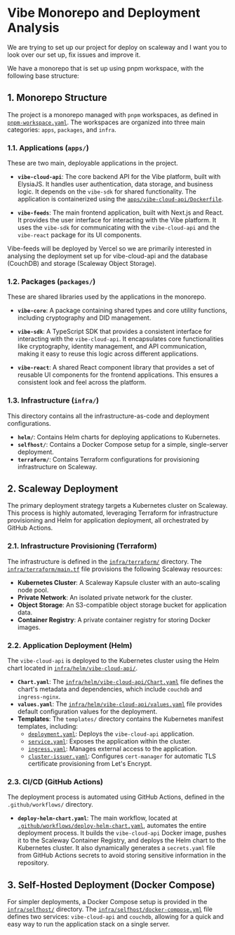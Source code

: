 # Vibe Monorepo and Deployment Analysis

We are trying to set up our project for deploy on scaleway and I want you to look over our set up, fix issues and improve it.

We have a monorepo that is set up using pnpm workspace, with the following base structure:

## 1. Monorepo Structure

The project is a monorepo managed with `pnpm` workspaces, as defined in [`pnpm-workspace.yaml`](pnpm-workspace.yaml). The workspaces are organized into three main categories: `apps`, `packages`, and `infra`.

### 1.1. Applications (`apps/`)

These are two main, deployable applications in the project.

-   **`vibe-cloud-api`**: The core backend API for the Vibe platform, built with ElysiaJS. It handles user authentication, data storage, and business logic. It depends on the `vibe-sdk` for shared functionality. The application is containerized using the [`apps/vibe-cloud-api/Dockerfile`](apps/vibe-cloud-api/Dockerfile).

-   **`vibe-feeds`**: The main frontend application, built with Next.js and React. It provides the user interface for interacting with the Vibe platform. It uses the `vibe-sdk` for communicating with the `vibe-cloud-api` and the `vibe-react` package for its UI components.

Vibe-feeds will be deployed by Vercel so we are primarily interested in analysing the deployment set up for vibe-cloud-api and the database (CouchDB) and storage (Scaleway Object Storage).

### 1.2. Packages (`packages/`)

These are shared libraries used by the applications in the monorepo.

-   **`vibe-core`**: A package containing shared types and core utility functions, including cryptography and DID management.
-   **`vibe-sdk`**: A TypeScript SDK that provides a consistent interface for interacting with the `vibe-cloud-api`. It encapsulates core functionalities like cryptography, identity management, and API communication, making it easy to reuse this logic across different applications.

-   **`vibe-react`**: A shared React component library that provides a set of reusable UI components for the frontend applications. This ensures a consistent look and feel across the platform.

### 1.3. Infrastructure (`infra/`)

This directory contains all the infrastructure-as-code and deployment configurations.

-   **`helm/`**: Contains Helm charts for deploying applications to Kubernetes.
-   **`selfhost/`**: Contains a Docker Compose setup for a simple, single-server deployment.
-   **`terraform/`**: Contains Terraform configurations for provisioning infrastructure on Scaleway.

## 2. Scaleway Deployment

The primary deployment strategy targets a Kubernetes cluster on Scaleway. This process is highly automated, leveraging Terraform for infrastructure provisioning and Helm for application deployment, all orchestrated by GitHub Actions.

### 2.1. Infrastructure Provisioning (Terraform)

The infrastructure is defined in the [`infra/terraform/`](infra/terraform/) directory. The [`infra/terraform/main.tf`](infra/terraform/main.tf) file provisions the following Scaleway resources:

-   **Kubernetes Cluster**: A Scaleway Kapsule cluster with an auto-scaling node pool.
-   **Private Network**: An isolated private network for the cluster.
-   **Object Storage**: An S3-compatible object storage bucket for application data.
-   **Container Registry**: A private container registry for storing Docker images.

### 2.2. Application Deployment (Helm)

The `vibe-cloud-api` is deployed to the Kubernetes cluster using the Helm chart located in [`infra/helm/vibe-cloud-api/`](infra/helm/vibe-cloud-api/).

-   **`Chart.yaml`**: The [`infra/helm/vibe-cloud-api/Chart.yaml`](infra/helm/vibe-cloud-api/Chart.yaml) file defines the chart's metadata and dependencies, which include `couchdb` and `ingress-nginx`.
-   **`values.yaml`**: The [`infra/helm/vibe-cloud-api/values.yaml`](infra/helm/vibe-cloud-api/values.yaml) file provides default configuration values for the deployment.
-   **Templates**: The `templates/` directory contains the Kubernetes manifest templates, including:
    -   [`deployment.yaml`](infra/helm/vibe-cloud-api/templates/deployment.yaml): Deploys the `vibe-cloud-api` application.
    -   [`service.yaml`](infra/helm/vibe-cloud-api/templates/service.yaml): Exposes the application within the cluster.
    -   [`ingress.yaml`](infra/helm/vibe-cloud-api/templates/ingress.yaml): Manages external access to the application.
    -   [`cluster-issuer.yaml`](infra/helm/vibe-cloud-api/templates/cluster-issuer.yaml): Configures `cert-manager` for automatic TLS certificate provisioning from Let's Encrypt.

### 2.3. CI/CD (GitHub Actions)

The deployment process is automated using GitHub Actions, defined in the `.github/workflows/` directory.

-   **`deploy-helm-chart.yaml`**: The main workflow, located at [`.github/workflows/deploy-helm-chart.yaml`](.github/workflows/deploy-helm-chart.yaml), automates the entire deployment process. It builds the `vibe-cloud-api` Docker image, pushes it to the Scaleway Container Registry, and deploys the Helm chart to the Kubernetes cluster. It also dynamically generates a `secrets.yaml` file from GitHub Actions secrets to avoid storing sensitive information in the repository.

## 3. Self-Hosted Deployment (Docker Compose)

For simpler deployments, a Docker Compose setup is provided in the [`infra/selfhost/`](infra/selfhost/) directory. The [`infra/selfhost/docker-compose.yml`](infra/selfhost/docker-compose.yml) file defines two services: `vibe-cloud-api` and `couchdb`, allowing for a quick and easy way to run the application stack on a single server.
